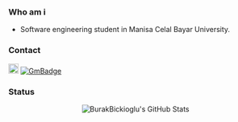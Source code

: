### Who am i
- Software engineering student in Manisa Celal Bayar University.
<p align="center">
 
</p>


### Contact
<a href="https://www.linkedin.com/in/burakbickioglu/"><img title="Linkedin" src="https://i.hizliresim.com/4dhsc2e.png" width=20></a>
[![GmBadge](https://img.shields.io/badge/-burakbickioglu@gmail.com-c14438?style=flat-square&logo=Gmail&logoColor=white&link=mailto:burakbickioglu@gmail.com)](mailto:burakbickioglu@gmail.com)
   

### Status
<p align="center">
  <img src="https://github-readme-stats.vercel.app/api?username=burakbickioglu&&show_icons=true&theme=dark&line_height=27&v=5" alt="BurakBickioglu's GitHub Stats" /><br>
